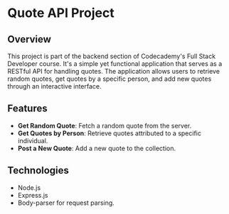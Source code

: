 # Quote API Project

## Overview
This project is part of the backend section of Codecademy's Full Stack Developer course. It's a simple yet functional application that serves as a RESTful API for handling quotes. The application allows users to retrieve random quotes, get quotes by a specific person, and add new quotes through an interactive interface.

## Features
- **Get Random Quote**: Fetch a random quote from the server.
- **Get Quotes by Person**: Retrieve quotes attributed to a specific individual.
- **Post a New Quote**: Add a new quote to the collection.

## Technologies
- Node.js
- Express.js
- Body-parser for request parsing.